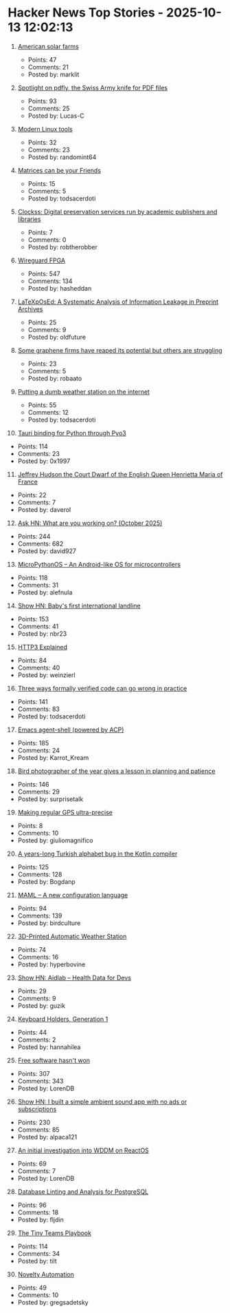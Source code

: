 # Hacker News Top Stories - 2025-10-13 12:02:13

1. [American solar farms](https://tech.marksblogg.com/american-solar-farms.html)
   - Points: 47
   - Comments: 21
   - Posted by: marklit

2. [Spotlight on pdfly, the Swiss Army knife for PDF files](https://chezsoi.org/lucas/blog/spotlight-on-pdfly.html)
   - Points: 93
   - Comments: 25
   - Posted by: Lucas-C

3. [Modern Linux tools](https://ikrima.dev/dev-notes/linux/linux-modern-tools/)
   - Points: 32
   - Comments: 23
   - Posted by: randomint64

4. [Matrices can be your Friends](https://www.sjbaker.org/steve/omniv/matrices_can_be_your_friends.html)
   - Points: 15
   - Comments: 5
   - Posted by: todsacerdoti

5. [Clockss: Digital preservation services run by academic publishers and libraries](https://clockss.org/)
   - Points: 7
   - Comments: 0
   - Posted by: robtherobber

6. [Wireguard FPGA](https://github.com/chili-chips-ba/wireguard-fpga)
   - Points: 547
   - Comments: 134
   - Posted by: hasheddan

7. [LaTeXpOsEd: A Systematic Analysis of Information Leakage in Preprint Archives](https://arxiv.org/abs/2510.03761)
   - Points: 25
   - Comments: 9
   - Posted by: oldfuture

8. [Some graphene firms have reaped its potential but others are struggling](https://www.theguardian.com/business/2025/oct/13/lab-to-fab-are-promises-of-a-graphene-revolution-finally-coming-true)
   - Points: 23
   - Comments: 5
   - Posted by: robaato

9. [Putting a dumb weather station on the internet](https://colincogle.name/blog/byo-weather-station/)
   - Points: 55
   - Comments: 12
   - Posted by: todsacerdoti

10. [Tauri binding for Python through Pyo3](https://github.com/pytauri/pytauri)
   - Points: 114
   - Comments: 23
   - Posted by: 0x1997

11. [Jeffrey Hudson the Court Dwarf of the English Queen Henrietta Maria of France](https://en.wikipedia.org/wiki/Jeffrey_Hudson)
   - Points: 22
   - Comments: 7
   - Posted by: daverol

12. [Ask HN: What are you working on? (October 2025)](undefined)
   - Points: 244
   - Comments: 682
   - Posted by: david927

13. [MicroPythonOS – An Android-like OS for microcontrollers](https://micropythonos.com)
   - Points: 118
   - Comments: 31
   - Posted by: alefnula

14. [Show HN: Baby's first international landline](https://wip.tf/posts/telefonefix-building-babys-first-international-landline/)
   - Points: 153
   - Comments: 41
   - Posted by: nbr23

15. [HTTP3 Explained](https://http3-explained.haxx.se)
   - Points: 84
   - Comments: 40
   - Posted by: weinzierl

16. [Three ways formally verified code can go wrong in practice](https://buttondown.com/hillelwayne/archive/three-ways-formally-verified-code-can-go-wrong-in/)
   - Points: 141
   - Comments: 83
   - Posted by: todsacerdoti

17. [Emacs agent-shell (powered by ACP)](https://xenodium.com/introducing-agent-shell)
   - Points: 185
   - Comments: 24
   - Posted by: Karrot_Kream

18. [Bird photographer of the year gives a lesson in planning and patience](https://www.thisiscolossal.com/2025/09/2025-bird-photographer-of-the-year-contest/)
   - Points: 146
   - Comments: 29
   - Posted by: surprisetalk

19. [Making regular GPS ultra-precise](https://norwegianscitechnews.com/2025/10/making-regular-gps-ultra-precise/)
   - Points: 8
   - Comments: 10
   - Posted by: giuliomagnifico

20. [A years-long Turkish alphabet bug in the Kotlin compiler](https://sam-cooper.medium.com/the-country-that-broke-kotlin-84bdd0afb237)
   - Points: 125
   - Comments: 128
   - Posted by: Bogdanp

21. [MAML – A new configuration language](https://maml.dev/)
   - Points: 94
   - Comments: 139
   - Posted by: birdculture

22. [3D-Printed Automatic Weather Station](https://3dpaws.comet.ucar.edu)
   - Points: 74
   - Comments: 16
   - Posted by: hyperbovine

23. [Show HN: Aidlab – Health Data for Devs](undefined)
   - Points: 29
   - Comments: 9
   - Posted by: guzik

24. [Keyboard Holders, Generation 1](https://cceckman.com/writing/keyboard-holders-gen1/)
   - Points: 44
   - Comments: 2
   - Posted by: hannahilea

25. [Free software hasn't won](https://dorotac.eu/posts/fosswon/)
   - Points: 307
   - Comments: 343
   - Posted by: LorenDB

26. [Show HN: I built a simple ambient sound app with no ads or subscriptions](https://ambisounds.app/)
   - Points: 230
   - Comments: 85
   - Posted by: alpaca121

27. [An initial investigation into WDDM on ReactOS](https://reactos.org/blogs/investigating-wddm/)
   - Points: 69
   - Comments: 7
   - Posted by: LorenDB

28. [Database Linting and Analysis for PostgreSQL](https://pglinter.readthedocs.io/en/latest/)
   - Points: 96
   - Comments: 18
   - Posted by: fljdin

29. [The Tiny Teams Playbook](https://www.latent.space/p/tiny)
   - Points: 114
   - Comments: 34
   - Posted by: tilt

30. [Novelty Automation](https://www.novelty-automation.com/)
   - Points: 49
   - Comments: 10
   - Posted by: gregsadetsky

